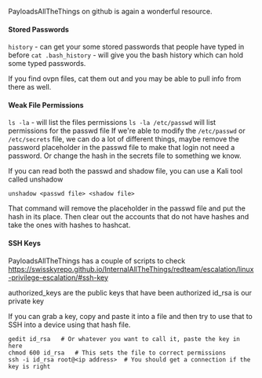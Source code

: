 

PayloadsAllTheThings on github is again a wonderful resource.


#### Stored Passwords

`history` - can get your some stored passwords that people have typed in before
`cat .bash_history`  - will give you the bash history which can hold some typed passwords.

If you find ovpn files, cat them out and you may be able to pull info from there as well.


#### Weak File Permissions

`ls -la`  - will list the files permissions
	`ls -la /etc/passwd` will list permissions for the passwd file
		If we're able to modify the `/etc/passwd` or `/etc/secrets` file, we can do a lot of different things, maybe remove the password placeholder in the passwd file to make that login not need a password.  Or change the hash in the secrets file to something we know.

If you can read both the passwd and shadow file, you can use a Kali tool called unshadow

`unshadow <passwd file> <shadow file>`

That command will remove the placeholder in the passwd file and put the hash in its place.  Then clear out the accounts that do not have hashes and take the ones with hashes to hashcat.


#### SSH Keys

PayloadsAllTheThings has a couple of scripts to check
https://swisskyrepo.github.io/InternalAllTheThings/redteam/escalation/linux-privilege-escalation/#ssh-key

authorized_keys are the public keys that have been authorized
id_rsa is our private key

If you can grab a key, copy and paste it into a file and then try to use that to SSH into a device using that hash file.

```
gedit id_rsa   # Or whatever you want to call it, paste the key in here
chmod 600 id_rsa   # This sets the file to correct permissions
ssh -i id_rsa root@<ip address>  # You should get a connection if the key is right
```